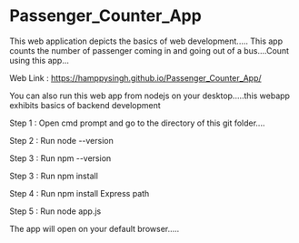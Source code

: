 # Passenger_Counter_App
This web application depicts the basics of web development.....
This app counts the number of passenger coming in and going out of a bus....Count using this app...

Web Link : https://hamppysingh.github.io/Passenger_Counter_App/

You can also run this web app from nodejs on your desktop.....this webapp exhibits basics of backend development

Step 1 : Open cmd prompt and go to the directory of this git folder....

Step 2 : Run node --version

Step 3 : Run npm --version

Step 3 : Run npm install 

Step 4 : Run npm install Express path

Step 5 : Run node app.js 

The app will open on your default browser.....
 
